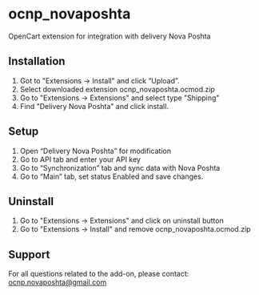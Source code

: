# ocnp_novaposhta
OpenCart extension for integration with delivery Nova Poshta

## Installation
1. Got to "Extensions -> Install"  and click “Upload”.
2. Select downloaded extension ocnp_novaposhta.ocmod.zip
3. Go to "Extensions -> Extensions" and select type "Shipping"
5. Find "Delivery Nova Poshta" and click install.
 
## Setup
1. Open “Delivery Nova Poshta” for modification
2. Go to API tab and enter your API key
3. Go to “Synchronization” tab and sync data with Nova Poshta
4. Go to “Main” tab, set status Enabled and save changes.

## Uninstall
1. Go to "Extensions -> Extensions" and click on uninstall button
2. Go to "Extensions -> Install" and remove ocnp_novaposhta.ocmod.zip

## Support
For all questions related to the add-on, please contact:  ocnp.novaposhta@gmail.com
